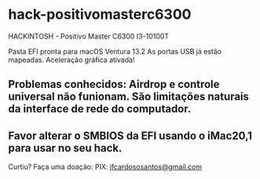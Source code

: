 # hack-positivomasterc6300
HACKINTOSH - Positivo Master C6300 I3-10100T

Pasta EFI pronta para macOS Ventura 13.2
As portas USB já estão mapeadas.
Aceleração gráfica ativada!

Problemas conhecidos: Airdrop e controle universal não funionam. São limitações naturais da interface de rede do computador.
-------------------------
Favor alterar o SMBIOS da EFI usando o iMac20,1 para usar no seu hack.
-----------------------------

Curtiu? Faça uma doação:
PIX: jfcardososantos@gmail.com

